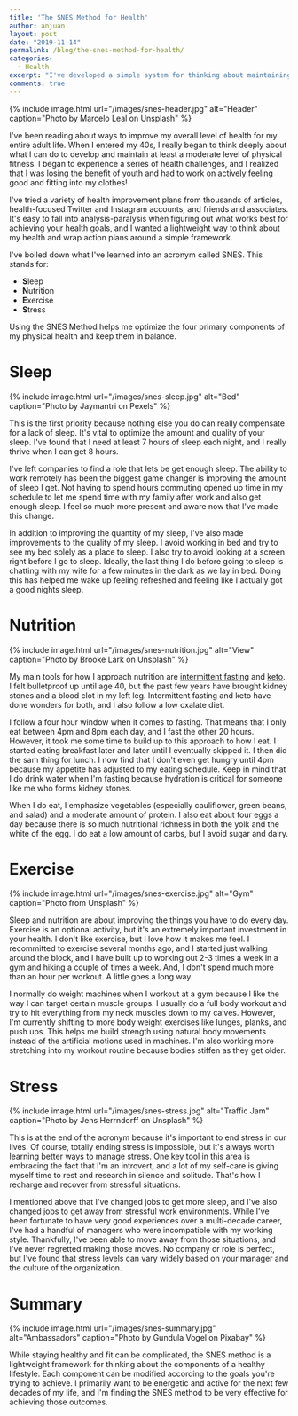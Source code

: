 ```yaml
---
title: 'The SNES Method for Health'
author: anjuan
layout: post
date: "2019-11-14"
permalink: /blog/the-snes-method-for-health/
categories:
  - Health
excerpt: "I've developed a simple system for thinking about maintaining my health."
comments: true
---
```


{% include image.html url="/images/snes-header.jpg" alt="Header" caption="Photo by Marcelo Leal on Unsplash" %}

I've been reading about ways to improve my overall level of health for my entire adult life. When I entered my 40s, I really began to think deeply about what I can do to develop and maintain at least a moderate level of physical fitness. I began to experience a series of health challenges, and I realized that I was losing the benefit of youth and had to work on actively feeling good and fitting into my clothes!

I've tried a variety of health improvement plans from thousands of articles, health-focused Twitter and Instagram accounts, and friends and associates. It's easy to fall into analysis-paralysis when figuring out what works best for achieving your health goals, and I wanted a lightweight way to think about my health and wrap action plans around a simple framework.

I've boiled down what I've learned into an acronym called SNES. This stands for:

* **S**leep
* **N**utrition
* **E**xercise
* **S**tress

Using the SNES Method helps me optimize the four primary components of my physical health and keep them in balance.

# Sleep

{% include image.html url="/images/snes-sleep.jpg" alt="Bed" caption="Photo by Jaymantri on Pexels" %}

This is the first priority because nothing else you do can really compensate for a lack of sleep. It's vital to optimize the amount and quality of your sleep. I've found that I need at least 7 hours of sleep each night, and I really thrive when I can get 8 hours.

I've left companies to find a role that lets be get enough sleep. The ability to work remotely has been the biggest game changer is improving the amount of sleep I get. Not having to spend hours commuting opened up time in my schedule to let me spend time with my family after work and also get enough sleep. I feel so much more present and aware now that I've made this change.

In addition to improving the quantity of my sleep, I've also made improvements to the quality of my sleep. I avoid working in bed and try to see my bed solely as a place to sleep. I also try to avoid looking at a screen right before I go to sleep. Ideally, the last thing I do before going to sleep is chatting with my wife for a few minutes in the dark as we lay in bed. Doing this has helped me wake up feeling refreshed and feeling like I actually got a good nights sleep.

# Nutrition

{% include image.html url="/images/snes-nutrition.jpg" alt="View" caption="Photo by Brooke Lark on Unsplash" %}

My main tools for how I approach nutrition are [intermittent fasting](https://www.healthline.com/nutrition/intermittent-fasting-guide) and [keto](https://www.webmd.com/diet/ss/slideshow-ketogenic-diet). I felt bulletproof up until age 40, but the past few years have brought kidney stones and a blood clot in my left leg. Intermittent fasting and keto have done wonders for both, and I also follow a low oxalate diet.

I follow a four hour window when it comes to fasting. That means that I only eat between 4pm and 8pm each day, and I fast the other 20 hours. However, it took me some time to build up to this approach to how I eat. I started eating breakfast later and later until I eventually skipped it. I then did the sam thing for lunch. I now find that I don't even get hungry until 4pm because my appetite has adjusted to my eating schedule. Keep in mind that I do drink water when I'm fasting because hydration is critical for someone like me who forms kidney stones.

When I do eat, I emphasize vegetables (especially cauliflower, green beans, and salad) and a moderate amount of protein. I also eat about four eggs a day because there is so much nutritional richness in both the yolk and the white of the egg. I do eat a low amount of carbs, but I avoid sugar and dairy.

# Exercise

{% include image.html url="/images/snes-exercise.jpg" alt="Gym" caption="Photo from Unsplash" %}

Sleep and nutrition are about improving the things you have to do every day. Exercise is an optional activity, but it's an extremely important investment in your health. I don't like exercise, but I love how it makes me feel. I recommitted to exercise several months ago, and I started just walking around the block, and I have built up to working out 2-3 times a week in a gym and hiking a couple of times a week. And, I don't spend much more than an hour per workout. A little goes a long way.

I normally do weight machines when I workout at a gym because I like the way I can target certain muscle groups. I usually do a full body workout and try to hit everything from my neck muscles down to my calves. However, I'm currently shifting to more body weight exercises like lunges, planks, and push ups. This helps me build strength using natural body movements instead of the artificial motions used in machines. I'm also working more stretching into my workout routine because bodies stiffen as they get older.

# Stress

{% include image.html url="/images/snes-stress.jpg" alt="Traffic Jam" caption="Photo by Jens Herrndorff on Unsplash" %}

This is at the end of the acronym because it's important to end stress in our lives. Of course, totally ending stress is impossible, but it's always worth learning better ways to manage stress. One key tool in this area is embracing the fact that I'm an introvert, and a lot of my self-care is giving myself time to rest and research in silence and solitude. That's how I recharge and recover from stressful situations.

I mentioned above that I've changed jobs to get more sleep, and I've also changed jobs to get away from stressful work environments. While I've been fortunate to have very good experiences over a multi-decade career, I've had a handful of managers who were incompatible with my working style. Thankfully, I've been able to move away from those situations, and I've never regretted making those moves. No company or role is perfect, but I've found that stress levels can vary widely based on your manager and the culture of the organization.

# Summary

{% include image.html url="/images/snes-summary.jpg" alt="Ambassadors" caption="Photo by Gundula Vogel on Pixabay" %}

While staying healthy and fit can be complicated, the SNES method is a lightweight framework for thinking about the components of a healthy lifestyle. Each component can be modified according to the goals you're trying to achieve. I primarily want to be energetic and active for the next few decades of my life, and I'm finding the SNES method to be very effective for achieving those outcomes.

